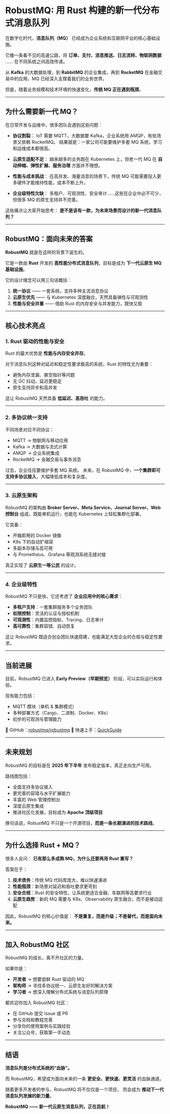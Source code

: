 # RobustMQ: 用 Rust 构建的新一代分布式消息队列

在数字化时代，**消息队列（MQ）** 已经成为企业系统和互联网平台的核心基础设施。

它像一条看不见的高速公路，将 **订单、支付、消息推送、日志流转、物联网数据** …… 在不同系统之间高效传递。

从 **Kafka** 的大数据处理，到 **RabbitMQ** 的企业集成，再到 **RocketMQ** 在金融交易中的应用，MQ 已经深入支撑着我们的业务世界。

但是，随着业务规模和技术环境的快速变化，**传统 MQ 正在遇到瓶颈**。

---

## 为什么需要新一代 MQ？

在日常开发与运维中，很多团队会遇到这些问题：

* **协议割裂**：
  IoT 需要 MQTT，大数据要 Kafka，企业系统用 AMQP，有些场景又依赖 RocketMQ。
  结果就是：一家公司可能要维护多套 MQ 系统，学习和运维成本都很高。

* **云原生适配不足**：
  越来越多的业务跑在 Kubernetes 上，但老一代 MQ 在 **自动伸缩、弹性扩展、服务治理** 方面并不理想。

* **性能与成本挑战**：
  在高并发、海量消息的场景下，传统 MQ 可能需要投入更多硬件才能维持性能，成本不断上升。

* **企业级特性欠缺**：
  多租户、可观测性、安全审计……这些在企业中必不可少，但很多 MQ 的原生支持并不完善。

这些痛点让大家开始思考：
**是不是该有一款，为未来场景而设计的新一代消息队列？**

---

## RobustMQ：面向未来的答案

**RobustMQ** 就是在这样的背景下诞生的。

它是一款由 **Rust** 开发的 **高性能分布式消息队列**，目标是成为 **下一代云原生 MQ 基础设施**。

它的设计理念可以用三句话概括：

1. **统一协议** —— 一套系统，支持多种主流消息协议
2. **云原生优先** —— 与 Kubernetes 深度融合，天然具备弹性与可观测性
3. **性能与安全并重** —— 借助 Rust 的内存安全与并发能力，既快又稳

---

## 核心技术亮点

### 1. Rust 驱动的性能与安全

Rust 的最大优势是 **性能与内存安全并存**。

对于消息队列这种对延迟和稳定性要求极高的系统，Rust 的特性尤为重要：

* 避免内存泄漏、悬空指针等问题
* 无 GC 抖动，延迟更稳定
* 原生支持异步和高并发

这让 RobustMQ 天然具备 **低延迟、高吞吐** 的能力。

---

### 2. 多协议统一支持

不同场景对应不同协议：

* MQTT → 物联网与移动应用
* Kafka → 大数据与流式计算
* AMQP → 企业系统集成
* RocketMQ → 金融交易与事务消息

过去，企业往往要维护多套 MQ 系统。
未来，在 RobustMQ 中，**一个集群即可支持多协议接入**，大幅降低成本和复杂度。

---

### 3. 云原生架构

RobustMQ 的架构由 **Broker Server、Meta Service、Journal Server、Web 控制台** 组成，既能单机运行，也能在 Kubernetes 上轻松集群化部署。

它具备：

* 开箱即用的 Docker 镜像
* K8s 下的自动扩缩容
* 多副本存储与高可用
* 与 Prometheus、Grafana 等观测系统无缝对接

真正实现了 **云原生一等公民** 的设计。

---

### 4. 企业级特性

RobustMQ 不只是快，它还考虑了 **企业应用中的核心需求**：

* **多租户支持**：一套集群服务多个业务团队
* **权限控制**：灵活的认证与授权机制
* **可观测性**：内置监控指标、Tracing、日志审计
* **高可靠性**：集群容错、自动恢复

这让 RobustMQ 既适合创业团队快速搭建，也能满足大型企业的合规与稳定性要求。

---

## 当前进展

目前，RobustMQ 已进入 **Early Preview（早期预览）** 阶段，可以实际运行和体验。

现有能力包括：

* MQTT 模块（单机 & 集群模式）
* 多种部署方式（Cargo、二进制、Docker、K8s）
* 初步的可观测与管理能力

📌 GitHub：[robustmq/robustmq](https://github.com/robustmq/robustmq)
📌 快速上手：[QuickGuide](https://robustmq.com/QuickGuide/Overview.html)

---

## 未来规划

RobustMQ 的目标是在 **2025 年下半年** 发布稳定版本，真正走向生产可用。

路线图包括：

* 全面支持多协议接入
* 更完善的容错与水平扩展能力
* 丰富的 Web 管理控制台
* 深度云原生集成
* 推进社区化发展，目标成为 **Apache 顶级项目**

换句话说，RobustMQ 不只是一个开源项目，**而是一条长期演进的技术路线**。

---

## 为什么选择 Rust + MQ？

很多人会问：
**已有那么多成熟 MQ，为什么还要再用 Rust 重写？**

答案在于：

1. **技术债务**：传统 MQ 代码库庞大，难以快速演进
2. **性能瓶颈**：新场景对延迟和吞吐要求更苛刻
3. **安全合规**：Rust 的安全特性，让系统更适合金融、车联网等高要求行业
4. **云原生趋势**：新的 MQ 需要与 K8s、Observability 原生融合，而不是被动适配

因此，RobustMQ 的核心价值是：
**不是重复，而是升级；不是替代，而是面向未来。**

---

## 加入 RobustMQ 社区

RobustMQ 的成长，离不开社区的力量。

如果你是：

* **开发者** → 想要尝鲜 Rust 驱动的 MQ
* **架构师** → 寻找多协议统一、云原生友好的解决方案
* **学习者** → 想深入理解分布式系统与消息队列原理

都欢迎你加入 RobustMQ 社区：

* 在 GitHub 提交 Issue 或 PR
* 参与文档和教程完善
* 分享你的使用案例与实践经验
* 关注公众号，获取第一手动态

---

## 结语

**消息队列是分布式系统的“血脉”。**

而 RobustMQ，希望成为面向未来的一条 **更安全、更快速、更灵活** 的血脉通道。

随着更多开发者的参与，RobustMQ 将不仅仅是一个项目，
而会成为 **推动下一代消息队列发展的新力量**。

**RobustMQ —— 新一代云原生消息队列，正在启航！**